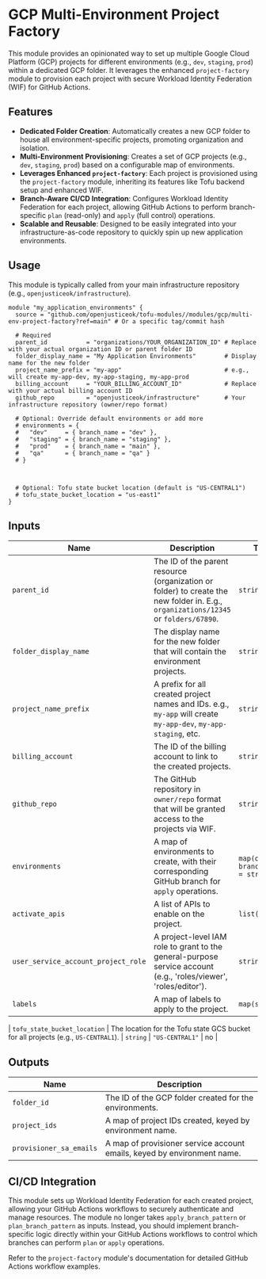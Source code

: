 # GCP Multi-Environment Project Factory

This module provides an opinionated way to set up multiple Google Cloud Platform (GCP) projects for different environments (e.g., `dev`, `staging`, `prod`) within a dedicated GCP folder.
It leverages the enhanced `project-factory` module to provision each project with secure Workload Identity Federation (WIF) for GitHub Actions.

## Features

-   **Dedicated Folder Creation**: Automatically creates a new GCP folder to house all environment-specific projects, promoting organization and isolation.
-   **Multi-Environment Provisioning**: Creates a set of GCP projects (e.g., `dev`, `staging`, `prod`) based on a configurable map of environments.
-   **Leverages Enhanced `project-factory`**: Each project is provisioned using the `project-factory` module, inheriting its features like Tofu backend setup and enhanced WIF.
-   **Branch-Aware CI/CD Integration**: Configures Workload Identity Federation for each project, allowing GitHub Actions to perform branch-specific `plan` (read-only) and `apply` (full control) operations.
-   **Scalable and Reusable**: Designed to be easily integrated into your infrastructure-as-code repository to quickly spin up new application environments.

## Usage

This module is typically called from your main infrastructure repository (e.g., `openjusticeok/infrastructure`).

```hcl
module "my_application_environments" {
  source = "github.com/openjusticeok/tofu-modules//modules/gcp/multi-env-project-factory?ref=main" # Or a specific tag/commit hash

  # Required
  parent_id           = "organizations/YOUR_ORGANIZATION_ID" # Replace with your actual organization ID or parent folder ID
  folder_display_name = "My Application Environments"        # Display name for the new folder
  project_name_prefix = "my-app"                             # e.g., will create my-app-dev, my-app-staging, my-app-prod
  billing_account     = "YOUR_BILLING_ACCOUNT_ID"            # Replace with your actual billing account ID
  github_repo         = "openjusticeok/infrastructure"       # Your infrastructure repository (owner/repo format)

  # Optional: Override default environments or add more
  # environments = {
  #   "dev"     = { branch_name = "dev" },
  #   "staging" = { branch_name = "staging" },
  #   "prod"    = { branch_name = "main" },
  #   "qa"      = { branch_name = "qa" }
  # }

  

  # Optional: Tofu state bucket location (default is "US-CENTRAL1")
  # tofu_state_bucket_location = "us-east1"
}
```

## Inputs

| Name | Description | Type | Default | Required |
|------|-------------|------|---------|:--------:|
| `parent_id` | The ID of the parent resource (organization or folder) to create the new folder in. E.g., `organizations/12345` or `folders/67890`. | `string` | n/a | yes |
| `folder_display_name` | The display name for the new folder that will contain the environment projects. | `string` | n/a | yes |
| `project_name_prefix` | A prefix for all created project names and IDs. e.g., `my-app` will create `my-app-dev`, `my-app-staging`, etc. | `string` | n/a | yes |
| `billing_account` | The ID of the billing account to link to the created projects. | `string` | n/a | yes |
| `github_repo` | The GitHub repository in `owner/repo` format that will be granted access to the projects via WIF. | `string` | n/a | yes |
| `environments` | A map of environments to create, with their corresponding GitHub branch for `apply` operations. | `map(object({ branch_name = string }))` | See variables.tf | no |
| `activate_apis` | A list of APIs to enable on the project. | `list(string)` | See variables.tf | no |
| `user_service_account_project_role` | A project-level IAM role to grant to the general-purpose service account (e.g., 'roles/viewer', 'roles/editor'). | `string` | `"roles/viewer"` | no |
| `labels` | A map of labels to apply to the project. | `map(string)` | `{}` | no |

| `tofu_state_bucket_location` | The location for the Tofu state GCS bucket for all projects (e.g., `US-CENTRAL1`). | `string` | `"US-CENTRAL1"` | no |

## Outputs

| Name | Description |
|------|-------------|
| `folder_id` | The ID of the GCP folder created for the environments. |
| `project_ids` | A map of project IDs created, keyed by environment name. |
| `provisioner_sa_emails` | A map of provisioner service account emails, keyed by environment name. |


## CI/CD Integration

This module sets up Workload Identity Federation for each created project, allowing your GitHub Actions workflows to securely authenticate and manage resources. The module no longer takes `apply_branch_pattern` or `plan_branch_pattern` as inputs. Instead, you should implement branch-specific logic directly within your GitHub Actions workflows to control which branches can perform `plan` or `apply` operations.

Refer to the `project-factory` module's documentation for detailed GitHub Actions workflow examples.
